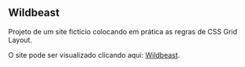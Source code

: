 ## Wildbeast

Projeto de um site fictício colocando em prática as regras de CSS Grid Layout.

O site pode ser visualizado clicando aqui: [Wildbeast](https://devrodrigues.github.io/wildbeast/).